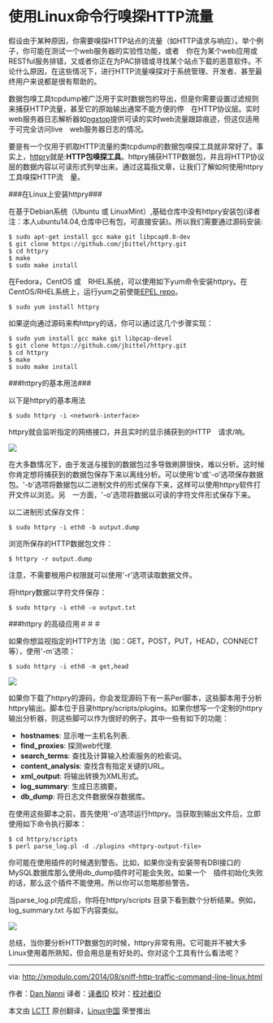 使用Linux命令行嗅探HTTP流量
================================================================================
假设由于某种原因，你需要嗅探HTTP站点的流量（如HTTP请求与响应）。举个例子，你可能在测试一个web服务器的实验性功能，或者　你在为某个web应用或RESTful服务排错，又或者你正在为PAC排错或寻找某个站点下载的恶意软件。不论什么原因，在这些情况下，进行HTTP流量嗅探对于系统管理、开发者、甚至最终用户来说都是很有帮助的。

数据包嗅工具tcpdump被广泛用于实时数据包的导出，但是你需要设置过滤规则来捕获HTTP流量，甚至它的原始输出通常不能方便的停　在HTTP协议层。实时web服务器日志解析器如[ngxtop][3]提供可读的实时web流量跟踪痕迹，但这仅适用于可完全访问live　web服务器日志的情况。

要是有一个仅用于抓取HTTP流量的类tcpdump的数据包嗅探工具就非常好了。事实上，[httpry][4]就是:**HTTP包嗅探工具**。httpry捕获HTTP数据包，并且将HTTP协议层的数据内容以可读形式列举出来。通过这篇指文章，让我们了解如何使用httpry工具嗅探HTTP流　量。

###在Linux上安装httpry###

在基于Debian系统（Ubuntu 或 LinuxMint）,基础仓库中没有httpry安装包(译者注：本人ubuntu14.04,仓库中已有包，可直接安装)。所以我们需要通过源码安装:

    $ sudo apt-get install gcc make git libpcap0.8-dev
    $ git clone https://github.com/jbittel/httpry.git
    $ cd httpry
    $ make
    $ sudo make install
    
在Fedora，CentOS 或　RHEL系统，可以使用如下yum命令安装httpry。在CentOS/RHEL系统上，运行yum之前使能[EPEL repo][5]。

    $ sudo yum install httpry 
    
如果逆向通过源码来构httpry的话，你可以通过这几个步骤实现：

    $ sudo yum install gcc make git libpcap-devel
    $ git clone https://github.com/jbittel/httpry.git
    $ cd httpry
    $ make
    $ sudo make install 
    
###httpry的基本用法###

以下是httpry的基本用法

    $ sudo httpry -i <network-interface> 
    
httpry就会监听指定的网络接口，并且实时的显示捕获到的HTTP　请求/响。

![](https://farm4.staticflickr.com/3883/14985851635_7b94787c6d_z.jpg)

在大多数情况下，由于发送与接到的数据包过多导致刷屏很快，难以分析。这时候你肯定想将捕获到的数据包保存下来以离线分析。可以使用'b'或'-o'选项保存数据包。'-b'选项将数据包以二进制文件的形式保存下来，这样可以使用httpry软件打开文件以浏览。另　一方面，'-o'选项将数据以可读的字符文件形式保存下来。

以二进制形式保存文件：

    $ sudo httpry -i eth0 -b output.dump
    
浏览所保存的HTTP数据包文件：

    $ httpry -r output.dump
    
注意，不需要根用户权限就可以使用'-r'选项读取数据文件。

将httpry数据以字符文件保存：

    $ sudo httpry -i eth0 -o output.txt
    
###httpry 的高级应用＃＃＃

如果你想监视指定的HTTP方法（如：GET，POST，PUT，HEAD，CONNECT等），使用'-m'选项：

    $ sudo httpry -i eth0 -m get,head
    
![](https://farm6.staticflickr.com/5551/14799184220_3b449d422c_z.jpg)

如果你下载了httpry的源码，你会发现源码下有一系Perl脚本，这些脚本用于分析httpry输出。脚本位于目录httpry/scripts/plugins。如果你想写一个定制的httpry输出分析器，则这些脚可以作为很好的例子。其中一些有如下的功能：

- **hostnames**: 显示唯一主机名列表.
- **find_proxies**: 探测web代理.
- **search_terms**: 查找及计算输入检索服务的检索词。
- **content_analysis**: 查找含有指定关键的URL。
- **xml_output**: 将输出转换为XML形式。
- **log_summary**: 生成日志摘要。
- **db_dump**: 将日志文件数据保存数据库。

在使用这些脚本之前，首先使用'-o'选项运行httpry。当获取到输出文件后，立即使用如下命令执行脚本：

    $ cd httpry/scripts
    $ perl parse_log.pl -d ./plugins <httpry-output-file>
    
你可能在使用插件的时候遇到警告。比如，如果你没有安装带有DBI接口的MySQL数据库那么使用db_dump插件时可能会失败。如果一个　插件初始化失败的话，那么这个插件不能使用。所以你可以忽略那些警告。

当parse_log.pl完成后，你将在httpry/scripts 目录下看到数个分析结果。例如，log_summary.txt 与如下内容类似。

![](https://farm4.staticflickr.com/3845/14799162189_b85abdf21d_z.jpg)

总结，当你要分析HTTP数据包的时候，httpry非常有用。它可能并不被大多Linux使用着所熟知，但会用总是有好处的。你对这个工具有什么看法呢？

--------------------------------------------------------------------------------

via: http://xmodulo.com/2014/08/sniff-http-traffic-command-line-linux.html

作者：[Dan Nanni][a]
译者：[译者ID](https://github.com/DoubleC)
校对：[校对者ID](https://github.com/校对者ID)

本文由 [LCTT](https://github.com/LCTT/TranslateProject) 原创翻译，[Linux中国](http://linux.cn/) 荣誉推出

[a]:http://xmodulo.com/author/nanni
[1]:http://xmodulo.com/2012/12/how-to-set-up-proxy-auto-config-on-ubuntu-desktop.html
[2]:http://xmodulo.com/2012/11/what-are-popular-packet-sniffers-on-linux.html
[3]:http://xmodulo.com/2014/06/monitor-nginx-web-server-command-line-real-time.html
[4]:http://dumpsterventures.com/jason/httpry/
[5]:http://xmodulo.com/2013/03/how-to-set-up-epel-repository-on-centos.html

